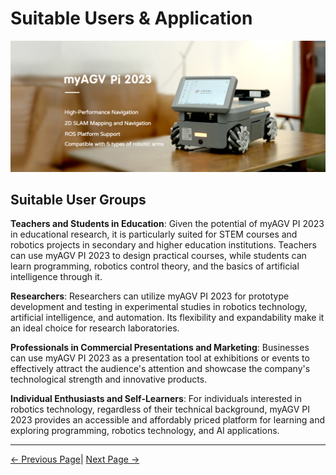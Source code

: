 # Suitable Users & Application

<img src="../resources/1-ProductIntroduction/README/PI-main.png " width="800" height="auto" />

## Suitable User Groups

**Teachers and Students in Education**: Given the potential of myAGV PI 2023 in educational research, it is particularly suited for STEM courses and robotics projects in secondary and higher education institutions. Teachers can use myAGV PI 2023 to design practical courses, while students can learn programming, robotics control theory, and the basics of artificial intelligence through it.

**Researchers**: Researchers can utilize myAGV PI 2023 for prototype development and testing in experimental studies in robotics technology, artificial intelligence, and automation. Its flexibility and expandability make it an ideal choice for research laboratories.

**Professionals in Commercial Presentations and Marketing**: Businesses can use myAGV PI 2023 as a presentation tool at exhibitions or events to effectively attract the audience's attention and showcase the company's technological strength and innovative products.

**Individual Enthusiasts and Self-Learners**: For individuals interested in robotics technology, regardless of their technical background, myAGV PI 2023 provides an accessible and affordably priced platform for learning and exploring programming, robotics technology, and AI applications.

---

 [← Previous Page](README.md#chapter-summary)| [Next Page →](1.3-ApplicationScenario.md)